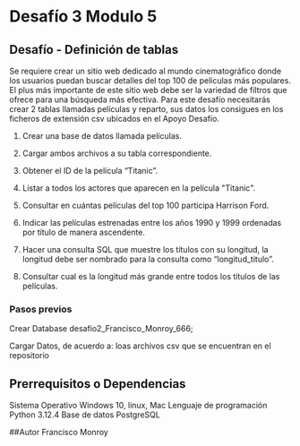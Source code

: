 # Desafío 3 Modulo 5

## Desafío - Definición de tablas 

Se requiere crear un sitio web dedicado al mundo cinematográfico donde los usuarios
puedan buscar detalles del top 100 de películas más populares. El plus más importante de
este sitio web debe ser la variedad de filtros que ofrece para una búsqueda más efectiva.
Para este desafío necesitarás crear 2 tablas llamadas películas y reparto, sus datos los
consigues en los ficheros de extensión csv ubicados en el Apoyo Desafío.

1. Crear una base de datos llamada películas.

2. Cargar ambos archivos a su tabla correspondiente.

3. Obtener el ID de la película “Titanic”.

4. Listar a todos los actores que aparecen en la película "Titanic".

5. Consultar en cuántas películas del top 100 participa Harrison Ford.

6. Indicar las películas estrenadas entre los años 1990 y 1999 ordenadas por título de
manera ascendente.

7. Hacer una consulta SQL que muestre los títulos con su longitud, la longitud debe ser
nombrado para la consulta como “longitud_titulo”.

8. Consultar cual es la longitud más grande entre todos los títulos de las películas.


### Pasos previos
Crear Database desafio2_Francisco_Monroy_666;

Cargar Datos, de acuerdo a:
loas archivos csv que se encuentran en el repositorio

## Prerrequisitos o Dependencias
Sistema Operativo  Windows 10, linux, Mac
Lenguaje de programación Python 3.12.4
Base de datos PostgreSQL

##Autor
Francisco Monroy